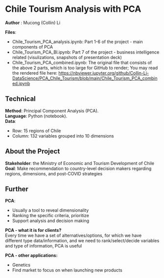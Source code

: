 # Chile Tourism Analysis with PCA


**Author** : Mucong (Collin) Li

**Files**: 
 - Chile_Tourism_PCA_analysis.ipynb:  Part 1-6 of the project - main components of PCA
 - Chile_Tourism_PCA_BI.ipynb:        Part 7 of the project - business intelligence related (visulizations, snapshots of presentation deck)
 - Chile_Tourism_PCA_combined.ipynb:  The original file that consists of the above 2 parts, which is too large for GitHub to render;
                                      You may read the rendered file here: https://nbviewer.jupyter.org/github/Collin-Li-DataScience/PCA_Chile_Tourism/blob/main/Chile_Tourism_PCA_combined.ipynb

## Technical
**Method**: Principal Component Analysis (PCA).       
**Language**: Python (notebook).      
**Data**: 
 - Row: 15 regions of Chile
 - Column: 132 variables grouped into 10 dimensions


## About the Project
**Stakeholder**: the Ministry of Economic and Tourism Development of Chile
**Goal**: Make recommendation to country-level decision makers regarding regions, dimensions, and post-COVID strategies

## Further
 **PCA**: 
 - Usually a tool to reveal dimensionality
-   Ranking the specific criteria, prioritize
-   Support analysis and decision making

**PCA - what it is for clients?**          
Every time we have a set of alternatives/options, for which we have different type data/information, and we need to rank/select/decide variables and type of information, PCA is useful

 **PCA - other applications:**
-   Genetics
-   Find market to focus on when launching new products
